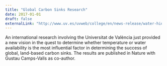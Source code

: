 ```yaml
---
title: "Global Carbon Sinks Research"
date: 2017-01-01
draft: false
externalLink: "http://www.uv.es/uvweb/college/en/news-release/water-hidden-driver-earth-s-carbon-cycle-1285846070123/Noticia.html?id=1285993414059"
---
```


An international research involving the Universitat de València just provided a new vision in the quest to determine whether temperature or water availability is the most influential factor in determining the success of global, land-based carbon sinks. The results are published in Nature with Gustau Camps-Valls as co-author.
